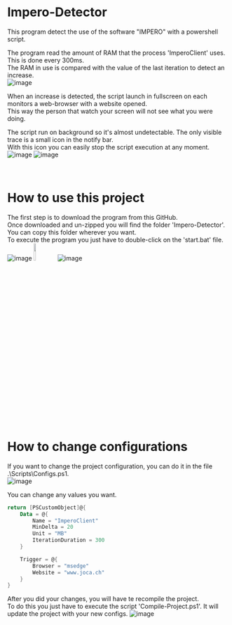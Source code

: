 # Impero-Detector
This program detect the use of the software "IMPERO" with a powershell script.

The program read the amount of RAM that the process 'ImperoClient' uses. This is done every 300ms.<br>
The RAM in use is compared with the value of the last iteration to detect an increase.<br>
![image](https://user-images.githubusercontent.com/87760278/229086202-7d244a61-5eac-4829-926a-2af31dcc6587.png)<br>

When an increase is detected, the script launch in fullscreen on each monitors a web-browser with a website opened.<br>
This way the person that watch your screen will not see what you were doing.

The script run on background so it's almost undetectable. The only visible trace is a small icon in the notify bar.<br>
With this icon you can easily stop the script execution at any moment.<br>
![image](https://user-images.githubusercontent.com/87760278/229078207-e0ce5d6a-86f1-4f5c-87de-fa828e40e575.png)
![image](https://user-images.githubusercontent.com/87760278/229078633-76b7055e-e21e-49e7-a181-7bf56b140592.png)
<br><br><br>


# How to use this project
The first step is to download the program from this GitHub.<br>
Once downloaded and un-zipped you will find the folder 'Impero-Detector'.<br>
You can copy this folder wherever you want.<br>
To execute the program you just have to double-click on the 'start.bat' file.<br>
![image](https://user-images.githubusercontent.com/87760278/229080477-7bfdb16c-7214-4201-9e09-7291ac700a27.png)
<img src="https://user-images.githubusercontent.com/87760278/229081461-717e4b11-afc9-45a4-a92d-1a9e19e459a7.png" width="10%" height="10%"></img>
![image](https://user-images.githubusercontent.com/87760278/229082092-d3e8bb10-f278-4a25-8de6-db12562c3f98.png)<br><br>


# How to change configurations
If you want to change the project configuration, you can do it in the file .\Scripts\Configs.ps1.<br>
![image](https://user-images.githubusercontent.com/87760278/229087848-f6c27fe8-b5d8-477f-955b-5089d3fd1a6e.png)<br>

You can change any values you want.
```PowerShell
return [PSCustomObject]@{
    Data = @{
        Name = "ImperoClient"
        MinDelta = 20
        Unit = "MB"
        IterationDuration = 300
    }

    Trigger = @{
        Browser = "msedge"
        Website = "www.joca.ch"
    }
}
```
After you did your changes, you will have te recompile the project.<br>
To do this you just have to execute the script 'Compile-Project.ps1'. It will update the project with your new configs.
![image](https://user-images.githubusercontent.com/87760278/229089529-5fdeca86-4f2a-4350-b294-25931b87e27b.png)
